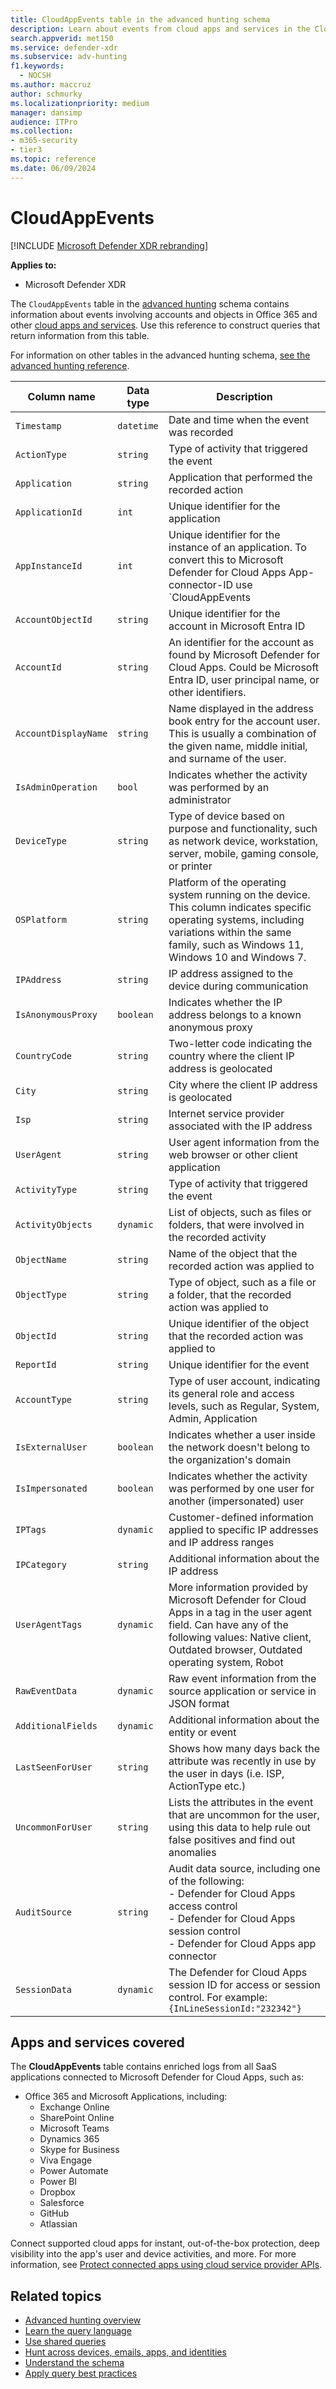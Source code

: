 ```yaml
---
title: CloudAppEvents table in the advanced hunting schema
description: Learn about events from cloud apps and services in the CloudAppEvents table of the advanced hunting schema
search.appverid: met150
ms.service: defender-xdr
ms.subservice: adv-hunting
f1.keywords:
  - NOCSH
ms.author: maccruz
author: schmurky
ms.localizationpriority: medium
manager: dansimp
audience: ITPro
ms.collection: 
- m365-security
- tier3
ms.topic: reference
ms.date: 06/09/2024
---
```


# CloudAppEvents

[!INCLUDE [Microsoft Defender XDR rebranding](../includes/microsoft-defender.md)]

**Applies to:**
- Microsoft Defender XDR

The `CloudAppEvents` table in the [advanced hunting](advanced-hunting-overview.md) schema contains information about events involving accounts and objects in Office 365 and other [cloud apps and services](#apps-and-services-covered). Use this reference to construct queries that return information from this table.


For information on other tables in the advanced hunting schema, [see the advanced hunting reference](advanced-hunting-schema-tables.md).

| Column name | Data type | Description |
|-------------|-----------|-------------|
| `Timestamp` | `datetime` | Date and time when the event was recorded |
| `ActionType` | `string` | Type of activity that triggered the event |
| `Application` | `string` | Application that performed the recorded action |
| `ApplicationId` | `int` | Unique identifier for the application |
| `AppInstanceId` | `int` | Unique identifier for the instance of an application. To convert this to Microsoft Defender for Cloud Apps App-connector-ID use `CloudAppEvents|distinct ApplicationId,AppInstanceId,binary_or(binary_shift_left(AppInstanceId,20),ApplicationId)|order by ApplicationId,AppInstanceId` |
| `AccountObjectId` | `string` | Unique identifier for the account in Microsoft Entra ID |
| `AccountId` | `string` | An identifier for the account as found by Microsoft Defender for Cloud Apps. Could be Microsoft Entra ID, user principal name, or other identifiers. |
| `AccountDisplayName` | `string` | Name displayed in the address book entry for the account user. This is usually a combination of the given name, middle initial, and surname of the user. |
| `IsAdminOperation` | `bool` | Indicates whether the activity was performed by an administrator |
| `DeviceType` | `string` | Type of device based on purpose and functionality, such as network device, workstation, server, mobile, gaming console, or printer |
| `OSPlatform` | `string` | Platform of the operating system running on the device. This column indicates specific operating systems, including variations within the same family, such as Windows 11, Windows 10 and Windows 7. |
| `IPAddress` | `string` | IP address assigned to the device during communication |
| `IsAnonymousProxy` | `boolean` | Indicates whether the IP address belongs to a known anonymous proxy |
| `CountryCode` | `string` | Two-letter code indicating the country where the client IP address is geolocated |
| `City` | `string` | City where the client IP address is geolocated |
| `Isp` | `string` | Internet service provider associated with the IP address |
| `UserAgent` | `string` | User agent information from the web browser or other client application |
| `ActivityType` | `string` | Type of activity that triggered the event |
| `ActivityObjects` | `dynamic` | List of objects, such as files or folders, that were involved in the recorded activity |
| `ObjectName` | `string` | Name of the object that the recorded action was applied to |
| `ObjectType` | `string` | Type of object, such as a file or a folder, that the recorded action was applied to |
| `ObjectId` | `string` | Unique identifier of the object that the recorded action was applied to |
| `ReportId` | `string` | Unique identifier for the event |
| `AccountType` | `string` | Type of user account, indicating its general role and access levels, such as Regular, System, Admin, Application |
| `IsExternalUser` | `boolean` | Indicates whether a user inside the network doesn't belong to the organization's domain |
| `IsImpersonated` | `boolean` | Indicates whether the activity was performed by one user for another (impersonated) user |
| `IPTags` | `dynamic` | Customer-defined information applied to specific IP addresses and IP address ranges |
| `IPCategory` | `string` | Additional information about the IP address |
| `UserAgentTags` | `dynamic` | More information provided by Microsoft Defender for Cloud Apps in a tag in the user agent field. Can have any of the following values: Native client, Outdated browser, Outdated operating system, Robot |
| `RawEventData` | `dynamic` | Raw event information from the source application or service in JSON format |
| `AdditionalFields` | `dynamic` | Additional information about the entity or event |
| `LastSeenForUser` | `string` | Shows how many days back the attribute was recently in use by the user in days (i.e. ISP, ActionType etc.)  |
| `UncommonForUser` | `string` | Lists the attributes in the event that are uncommon for the user, using this data to help rule out false positives and find out anomalies |
| `AuditSource` | `string` | Audit data source, including one of the following: <br>- Defender for Cloud Apps access control <br>- Defender for Cloud Apps session control <br>- Defender for Cloud Apps app connector |
| `SessionData` |`dynamic` | The Defender for Cloud Apps session ID for access or session control. For example: `{InLineSessionId:"232342"}` |

## Apps and services covered

The __CloudAppEvents__ table contains enriched logs from all SaaS applications connected to Microsoft Defender for Cloud Apps, such as:
- Office 365 and Microsoft Applications, including:
   - Exchange Online
   - SharePoint Online
   - Microsoft Teams
   - Dynamics 365
   - Skype for Business
   - Viva Engage
   - Power Automate
   - Power BI
   - Dropbox
   - Salesforce
   - GitHub
   - Atlassian

Connect supported cloud apps for instant, out-of-the-box protection, deep visibility into the app's user and device activities, and more. For more information, see [Protect connected apps using cloud service provider APIs](/defender-cloud-apps/protect-connected-apps).

## Related topics

- [Advanced hunting overview](advanced-hunting-overview.md)
- [Learn the query language](advanced-hunting-query-language.md)
- [Use shared queries](advanced-hunting-shared-queries.md)
- [Hunt across devices, emails, apps, and identities](advanced-hunting-query-emails-devices.md)
- [Understand the schema](advanced-hunting-schema-tables.md)
- [Apply query best practices](advanced-hunting-best-practices.md)

